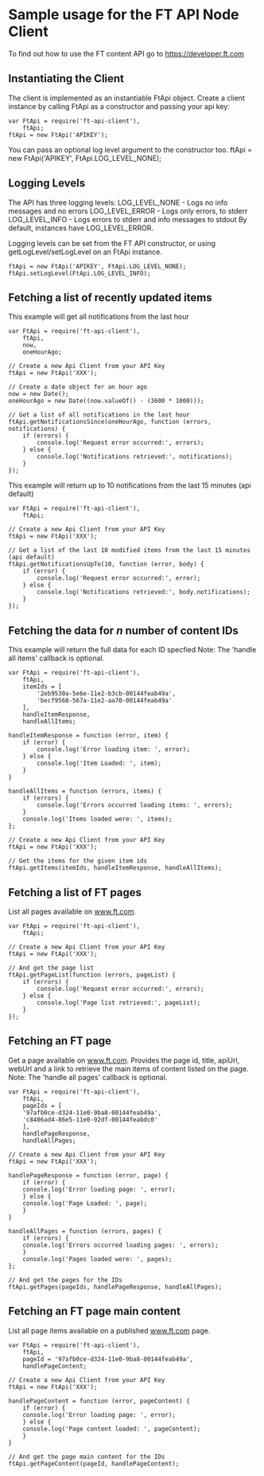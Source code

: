 Sample usage for the FT API Node Client
======================================
To find out how to use the FT content API go to <https://developer.ft.com>

Instantiating the Client
-------------
The client is implemented as an instantiable FtApi object.
Create a client instance by calling FtApi as a constructor and passing your api key:

	var FtApi = require('ft-api-client'),
		ftApi;
	ftApi = new FtApi('APIKEY');

You can pass an optional log level argument to the constructor too.
	ftApi = new FtApi('APIKEY', FtApi.LOG_LEVEL_NONE);

Logging Levels
-------------
The API has three logging levels:
    LOG_LEVEL_NONE - Logs no info messages and no errors
    LOG_LEVEL_ERROR - Logs only errors, to stderr
    LOG_LEVEL_INFO - Logs errors to stderr and info messages to stdout
By default, instances have LOG_LEVEL_ERROR.

Logging levels can be set from the FT API constructor, or using getLogLevel/setLogLevel
 on an FtApi instance.

	ftApi = new FtApi('APIKEY', FtApi.LOG_LEVEL_NONE);
	ftApi.setLogLevel(FtApi.LOG_LEVEL_INFO);

Fetching a list of recently updated items
-------------
This example will get all notifications from the last hour

	var FtApi = require('ft-api-client'),
		ftApi,
		now,
		oneHourAgo;

	// Create a new Api Client from your API Key
	ftApi = new FtApi('XXX');

	// Create a date object for an hour ago
	now = new Date();
	oneHourAgo = new Date((now.valueOf() - (3600 * 1000)));

	// Get a list of all notifications in the last hour
	ftApi.getNotificationsSince(oneHourAgo, function (errors, notifications) {
		if (errors) {
			console.log('Request error occurred:', errors);
		} else {
			console.log('Notifications retrieved:', notifications);
		}
	});

This example will return up to 10 notifications from the last 15 minutes (api default)

	var FtApi = require('ft-api-client'),
		ftApi;

	// Create a new Api Client from your API Key
	ftApi = new FtApi('XXX');

	// Get a list of the last 10 modified items from the last 15 minutes (api default)
	ftApi.getNotificationsUpTo(10, function (error, body) {
		if (error) {
			console.log('Request error occurred:', error);
		} else {
			console.log('Notifications retrieved:', body.notifications);
		}
	});

Fetching the data for *n* number of content IDs
-------------
This example will return the full data for each ID specfied
Note: The 'handle all items' callback is optional.

	var FtApi = require('ft-api-client'),
		ftApi,
		itemIds = [
			'2eb9530a-5e6e-11e2-b3cb-00144feab49a',
			'becf9568-567a-11e2-aa70-00144feab49a'
		],
		handleItemResponse,
		handleAllItems;

	handleItemResponse = function (error, item) {
		if (error) {
			console.log('Error loading item: ', error);
		} else {
			console.log('Item Loaded: ', item);
		}
	}

	handleAllItems = function (errors, items) {
		if (errors) {
			console.log('Errors occurred loading items: ', errors);
		}
		console.log('Items loaded were: ', items);
	};

	// Create a new Api Client from your API Key
	ftApi = new FtApi('XXX');

	// Get the items for the given item ids
	ftApi.getItems(itemIds, handleItemResponse, handleAllItems);


Fetching a list of FT pages 
-------------
List all pages available on www.ft.com.

	var FtApi = require('ft-api-client'),
		ftApi;

	// Create a new Api Client from your API Key
	ftApi = new FtApi('XXX');

	// And get the page list
	ftApi.getPageList(function (errors, pageList) {
		if (errors) {
			console.log('Request error occurred:', errors);
		} else {
			console.log('Page list retrieved:', pageList);
		}
	});


Fetching an FT page
-------------
Get a page available on www.ft.com. Provides the page id, title, apiUrl, webUrl and a link to retrieve the main items of content listed on the page.
Note: The 'handle all pages' callback is optional.

	var FtApi = require('ft-api-client'),
		ftApi,
		pageIds = [
		'97afb0ce-d324-11e0-9ba8-00144feab49a',
		'c8406ad4-86e5-11e0-92df-00144feabdc0'
		],
		handlePageResponse,
		handleAllPages;

	// Create a new Api Client from your API Key
	ftApi = new FtApi('XXX');

	handlePageResponse = function (error, page) {
		if (error) {
		console.log('Error loading page: ', error);
		} else {
		console.log('Page Loaded: ', page);
		}
	}

	handleAllPages = function (errors, pages) {
		if (errors) {
		console.log('Errors occurred loading pages: ', errors);
		}
		console.log('Pages loaded were: ', pages);
	};

	// And get the pages for the IDs
	ftApi.getPages(pageIds, handlePageResponse, handleAllPages);


Fetching an FT page main content
-------------
List all page items available on a published www.ft.com page.

	var FtApi = require('ft-api-client'),
		ftApi,
		pageId = '97afb0ce-d324-11e0-9ba8-00144feab49a',
		handlePageContent;

	// Create a new Api Client from your API Key
	ftApi = new FtApi('XXX');

	handlePageContent = function (error, pageContent) {
		if (error) {
		console.log('Error loading page: ', error);
		} else {
		console.log('Page content loaded: ', pageContent);
		}
	}

	// And get the page main content for the IDs
	ftApi.getPageContent(pageId, handlePageContent);

